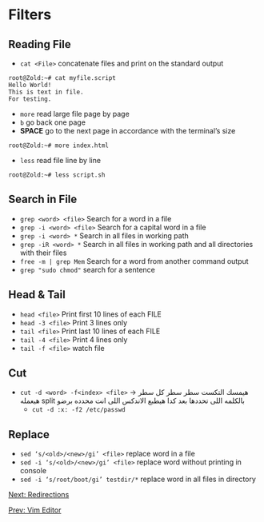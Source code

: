 # Filters

## Reading File

* `cat <File>` concatenate files and print on the standard output

``` console
root@Zold:~# cat myfile.script
Hello World!
This is text in file.
For testing.
```

* `more` read large file page by page
* `b` go back one page
* **SPACE** go to the next page in accordance with the terminal’s size

``` console
root@Zold:~# more index.html
```

* `less` read file line by line

``` console
root@Zold:~# less script.sh
```

## Search in File

* `grep <word> <file>` Search for a word in a file
* `grep -i <word> <file>` Search for a capital word in a file
* `grep -i <word> *` Search in all files in working path
* `grep -iR <word> *` Search in all files in working path and all directories with their files
* `free -m | grep Mem` Search for a word from another command output
* `grep "sudo chmod"` search for a sentence

## Head & Tail

* `head <file>` Print first 10 lines of each FILE
* `head -3 <file>` Print 3 lines only
* `tail <file>` Print last 10 lines of each FILE
* `tail -4 <file>` Print 4 lines only
* `tail -f <file>` watch file

## Cut

* `cut -d <word> -f<index> <file>` → هيمسك التكست سطر سطر كل سطر هيعمله split بالكلمه اللى تحددها بعد كدا هيطبع الاندكس اللى انت محدده برضو
  * `cut -d :x: -f2 /etc/passwd`

## Replace

* `sed ‘s/<old>/<new>/gi’ <file>` replace word in a file
* `sed -i ‘s/<old>/<new>/gi’ <file>` replace word without printing in console
* `sed -i ‘s/root/boot/gi’ testdir/*` replace word in all files in directory

[Next: Redirections](./Redirections.md)

[Prev: Vim Editor](./Vim%20Editor.md)
